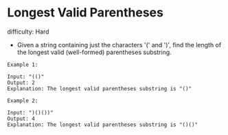 # Longest Valid Parentheses

difficulty: Hard

* Given a string containing just the characters '(' and ')', find the length of the longest valid (well-formed) parentheses substring.

```
Example 1:

Input: "(()"
Output: 2
Explanation: The longest valid parentheses substring is "()"
```
```
Example 2:

Input: ")()())"
Output: 4
Explanation: The longest valid parentheses substring is "()()"
```
